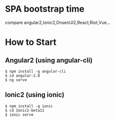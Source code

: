 # SPA bootstrap time
compare angular2,Ionic2,OnsenUI2,React,Riot,Vue...

# How to Start

## Angular2 (using angular-cli)
    $ npm install -g angular-cli
    $ cd angular-2.0
    $ ng serve

## Ionic2 (using ionic)
    $ npm install -g ionic
    $ cd Ionic2-beta11
    $ ionic serve
